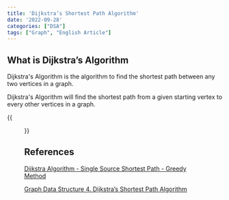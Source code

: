 ```yaml
---
title: 'Dijkstra’s Shortest Path Algorithm'
date: '2022-09-28'
categories: ["DSA"]
tags: ["Graph", "English Article"]
---
```


## What is Dijkstra’s Algorithm

Dijkstra's Algorithm is the algorithm to find the shortest path between any two vertices in a graph.

Dijkstra's Algorithm will find the shortest path from a given starting vertex to every other vertices in a graph.

{{<figure src="./dijkstra.png" alt="Dijkstra’s Algorithm" width="75%">}}

## References

[Dijkstra Algorithm - Single Source Shortest Path - Greedy Method](https://www.youtube.com/watch?v=XB4MIexjvY0)

[Graph Data Structure 4. Dijkstra’s Shortest Path Algorithm](https://www.youtube.com/watch?v=pVfj6mxhdMw)
